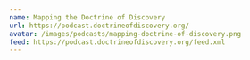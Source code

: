 ```yaml
---
name: Mapping the Doctrine of Discovery
url: https://podcast.doctrineofdiscovery.org/
avatar: /images/podcasts/mapping-doctrine-of-discovery.png
feed: https://podcast.doctrineofdiscovery.org/feed.xml
---
```

